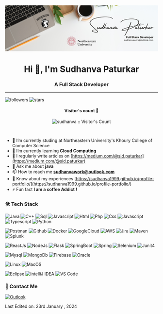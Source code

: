 ![enter image description here](https://raw.githubusercontent.com/Sudhanva1999/Sudhanva1999/main/LinkedIn.png)
<h1 align="center">Hi 👋, I'm Sudhanva Paturkar</h1>
<h3 align="center">A Full Stack Developer</h3>

---

![followers](https://img.shields.io/github/followers/sudhanva1999?style=social)
![stars](https://img.shields.io/github/stars/sudhanva1999?style=social)

<h4 align="center">Visitor's count 👀</h4>
<p align="center"><img src="https://profile-counter.glitch.me/{sudhanva1999}/count.svg" alt="sudhanva :: Visitor's Count" /></p>
<br/>

- 🔭 I’m currently studing at Northeastern University's Khoury College of Computer Science
- 🌱 I’m currently learning **Cloud Computing**
- 📝 I regularly write articles on [https://medium.com/@sid.paturkar](https://medium.com/@sid.paturkar)
- 💬 Ask me about **java**
- 📫 How to reach me **sudhanvawork@outlook.com**
- 📄 Know about my experiences [https://sudhanva1999.github.io/profile-portfolio/](https://sudhanva1999.github.io/profile-portfolio/)
- ⚡ Fun fact **I am a coffee Addict !**

### 🛠 Tech Stack

![Java](https://img.shields.io/badge/Java-00599Java?style=for-the-badge&logo=Java&logoColor=white)
![C++](https://img.shields.io/badge/C%2B%2B-00599C?style=for-the-badge&logo=c%2B%2B&logoColor=white)
![Sql](https://img.shields.io/badge/Sql-007ACC?style=for-the-badge&logo=MySql&logoColor=white)
![Javascript](https://img.shields.io/badge/JavaScript-323330?style=for-the-badge&logo=javascript&logoColor=F7DF1E)
![Html](https://img.shields.io/badge/HTML5-E34F26?style=for-the-badge&logo=html5&logoColor=white)
![Php](https://img.shields.io/badge/Php-FFD43B?style=for-the-badge&logo=Php&logoColor=blue)
![Css](https://img.shields.io/badge/CSS3-1572B6?style=for-the-badge&logo=css3&logoColor=white)
![Javascript](https://img.shields.io/badge/Sass-323330?style=for-the-badge&logo=Sass&logoColor=F7DF1E)
![Typescript](https://img.shields.io/badge/TypeScript-007ACC?style=for-the-badge&logo=typescript&logoColor=white)
![Python](https://img.shields.io/badge/Python-FFD43B?style=for-the-badge&logo=python&logoColor=blue)

![Postman](https://img.shields.io/badge/Postman-FF6C37?style=for-the-badge&logo=Postman&logoColor=white)
![Github](https://img.shields.io/badge/GitHub-100000?style=for-the-badge&logo=github&logoColor=white)
![Docker](https://img.shields.io/badge/Docker-2CA5E0?style=for-the-badge&logo=docker&logoColor=white)
![GoogleCloud](https://img.shields.io/badge/Google_Cloud-4285F4?style=for-the-badge&logo=google-cloud&logoColor=white)
![AWS](https://img.shields.io/badge/Amazon_AWS-FF9900?style=for-the-badge&logo=amazonaws&logoColor=white)
![Jira](https://img.shields.io/badge/Jira-0052CC?style=for-the-badge&logo=Jira&logoColor=white)
![Maven](https://img.shields.io/badge/apache_maven-C71A36?style=for-the-badge&logo=apachemaven&logoColor=white)
![Splunk](https://img.shields.io/badge/Splunk-000000?style=for-the-badge&logo=Splunk&logoColor=white)

![ReactJs](https://img.shields.io/badge/React-20232A?style=for-the-badge&logo=react&logoColor=61DAFB)
![NodeJs](https://img.shields.io/badge/Node%20js-339933?style=for-the-badge&logo=nodedotjs&logoColor=white)
![Flask](https://img.shields.io/badge/Flask-000000?style=for-the-badge&logo=flask&logoColor=white)
![SpringBoot](https://img.shields.io/badge/Spring_Boot-F2F4F9?style=for-the-badge&logo=spring-boot)
![Spring](https://img.shields.io/badge/Spring-6DB33F?style=for-the-badge&logo=spring&logoColor=white)
![Selenium](https://img.shields.io/badge/Selenium-43B02A?style=for-the-badge&logo=Selenium&logoColor=white)
![Junit4](https://img.shields.io/badge/Junit5-25A162?style=for-the-badge&logo=junit5&logoColor=white)

![Mysql](https://img.shields.io/badge/MySQL-005C84?style=for-the-badge&logo=mysql&logoColor=white)
![MongoDb](https://img.shields.io/badge/MongoDB-4EA94B?style=for-the-badge&logo=mongodb&logoColor=white)
![Firebase](https://img.shields.io/badge/firebase-ffca28?style=for-the-badge&logo=firebase&logoColor=black)
![Oracle](https://img.shields.io/badge/PLSQL-F80000?style=for-the-badge&logo=oracle&logoColor=black)


![Linux](https://img.shields.io/badge/Linux-FCC624?style=for-the-badge&logo=linux&logoColor=black)
![MacOS](https://img.shields.io/badge/mac%20os-000000?style=for-the-badge&logo=apple&logoColor=white)

![Eclipse](https://img.shields.io/badge/Eclipse-2C2255?style=for-the-badge&logo=eclipse&logoColor=white)
![IntelliJ IDEA](https://img.shields.io/badge/IntelliJ_IDEA-000000.svg?style=for-the-badge&logo=intellij-idea&logoColor=white)
![VS Code](https://img.shields.io/badge/VSCode-0078D4?style=for-the-badge&logo=visual%20studio%20code&logoColor=white)

### 💬 Contact Me

[![Outlook](https://img.shields.io/badge/-sudhanvawork@outlook.com-c14438?style=for-the-badge&logo=Gmail&logoColor=white)](mailto:sudhanvawork@outlook.com)

Last Edited on: 23rd January , 2024
